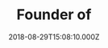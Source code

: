 ---
templateKey: testimonial
name: Graham Hobson
title: Founder of
company: Photobox
url: https://photobox.com
image: graham-hobson.jpg
date: 2018-08-29T15:08:10.000Z
testimonial: An invaluable resource to guide me with useful connections, relevant experience and inspired reasoning, always supportive and delivered with good humour. I feel proud to be part of it.
---